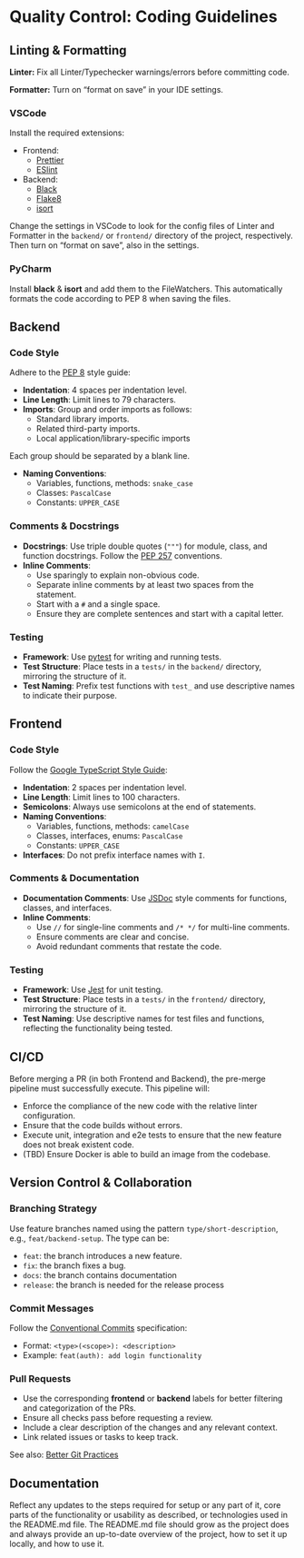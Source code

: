 # Quality Control: Coding Guidelines

## Linting & Formatting

**Linter:** Fix all Linter/Typechecker warnings/errors before committing code.

**Formatter:** Turn on “format on save” in your IDE settings.

### VSCode

Install the required extensions:
* Frontend:
  * [Prettier](https://marketplace.visualstudio.com/items?itemName=esbenp.prettier-vscode)
  * [ESlint](https://marketplace.visualstudio.com/items?itemName=dbaeumer.vscode-eslint)
* Backend:
  * [Black](https://marketplace.visualstudio.com/items?itemName=ms-python.black-formatter)
  * [Flake8](https://marketplace.visualstudio.com/items?itemName=ms-python.flake8)
  * [isort](https://marketplace.visualstudio.com/items?itemName=ms-python.isort)

Change the settings in VSCode to look for the config files of Linter and Formatter in the `backend/` or `frontend/` directory of the project, respectively. Then turn on “format on save”, also in the settings.

### PyCharm

Install __black__ & __isort__ and add them to the FileWatchers.
This automatically formats the code according to PEP 8 when saving the files.

## Backend

### Code Style

Adhere to the [PEP 8](https://peps.python.org/pep-0008/) style guide:

* **Indentation**: 4 spaces per indentation level.  
* **Line Length**: Limit lines to 79 characters.  
* **Imports**: Group and order imports as follows:  
  * Standard library imports.  
  * Related third-party imports.  
  * Local application/library-specific imports

Each group should be separated by a blank line.

* **Naming Conventions**:  
  * Variables, functions, methods: `snake_case`  
  * Classes: `PascalCase`  
  * Constants: `UPPER_CASE`

### Comments & Docstrings

* **Docstrings**: Use triple double quotes (`"""`) for module, class, and function docstrings. Follow the [PEP 257](https://peps.python.org/pep-0257/) conventions.  
* **Inline Comments**:  
  * Use sparingly to explain non-obvious code.  
  * Separate inline comments by at least two spaces from the statement.  
  * Start with a `#` and a single space.  
  * Ensure they are complete sentences and start with a capital letter.

### Testing

* **Framework**: Use [pytest](https://docs.pytest.org/) for writing and running tests.  
* **Test Structure**: Place tests in a `tests/` in the `backend/` directory, mirroring the structure of it.  
* **Test Naming**: Prefix test functions with `test_` and use descriptive names to indicate their purpose.

## Frontend

### Code Style

Follow the [Google TypeScript Style Guide](https://google.github.io/styleguide/tsguide.html):

* **Indentation**: 2 spaces per indentation level.  
* **Line Length**: Limit lines to 100 characters.  
* **Semicolons**: Always use semicolons at the end of statements.  
* **Naming Conventions**:  
  * Variables, functions, methods: `camelCase`  
  * Classes, interfaces, enums: `PascalCase`  
  * Constants: `UPPER_CASE`  
* **Interfaces**: Do not prefix interface names with `I`.

### Comments & Documentation

* **Documentation Comments**: Use [JSDoc](https://jsdoc.app/) style comments for functions, classes, and interfaces.  
* **Inline Comments**:  
  * Use `//` for single-line comments and `/* */` for multi-line comments.  
  * Ensure comments are clear and concise.  
  * Avoid redundant comments that restate the code.

### Testing

* **Framework**: Use [Jest](https://jestjs.io/) for unit testing.  
* **Test Structure**: Place tests in a `tests/` in the `frontend/` directory, mirroring the structure of it.  
* **Test Naming**: Use descriptive names for test files and functions, reflecting the functionality being tested.

## CI/CD

Before merging a PR (in both Frontend and Backend), the pre-merge pipeline must successfully execute. This pipeline will:
  * Enforce the compliance of the new code with the relative linter configuration.  
  * Ensure that the code builds without errors.  
  * Execute unit, integration and e2e tests to ensure that the new feature does not break existent code.  
  * (TBD) Ensure Docker is able to build an image from the codebase.

## Version Control & Collaboration

### Branching Strategy

Use feature branches named using the pattern `type/short-description`, e.g., `feat/backend-setup`. The type can be:  
  * `feat`: the branch introduces a new feature.  
  * `fix`: the branch fixes a bug.  
  * `docs`: the branch contains documentation  
  * `release`: the branch is needed for the release process

### Commit Messages

Follow the [Conventional Commits](https://www.conventionalcommits.org/) specification:  
  * Format: `<type>(<scope>): <description>`  
  * Example: `feat(auth): add login functionality`  

### Pull Requests

  * Use the corresponding __frontend__ or __backend__ labels for better filtering and categorization of the PRs.
  * Ensure all checks pass before requesting a review.  
  * Include a clear description of the changes and any relevant context.  
  * Link related issues or tasks to keep track.

See also: [Better Git Practices](https://nutritious-request-5b4.notion.site/Student-Resources-WIP-a328da1665194638ae2f694bf127727f#09174eaa615c4658bfda117bd320a13b)

## Documentation

Reflect any updates to the steps required for setup or any part of it, core parts of the functionality or usability as described, or technologies used in the README.md file. The README.md file should grow as the project does and always provide an up-to-date overview of the project, how to set it up locally, and how to use it.